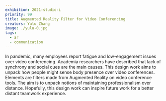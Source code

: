 ```yaml
---
exhibition: 2021-studio-i
priority: 99
title: Augmented Reality Filter for Video Conferencing
creators: Yulu Zhang
image: ./yulu-0.jpg
tags:
  - ar
  - communication
---
```


In pandemic, many employees report fatigue and low-engagement issues over video conferencing. Academia researchers have described that lack of synchrony and social cues are the main causes. This design work aims to unpack how people might sense body presence over video conferences. Elements are filters made from Augmented Reality on video conference tools. The aim is to unpack notions of maintaining professionalism over distance. Hopefully, this design work can inspire future work for a better distant teamwork experience.
